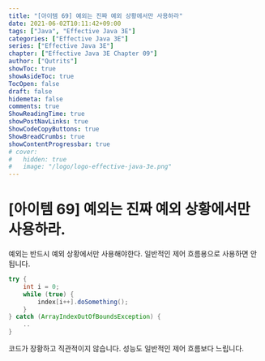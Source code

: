 ```yaml
---
title: "[아이템 69] 예외는 진짜 예외 상황에서만 사용하라"
date: 2021-06-02T10:11:42+09:00
tags: ["Java", "Effective Java 3E"]
categories: ["Effective Java 3E"]
series: ["Effective Java 3E"]
chapter: ["Effective Java 3E Chapter 09"]
author: ["Qutrits"]
showToc: true
showAsideToc: true
TocOpen: false
draft: false
hidemeta: false
comments: true
ShowReadingTime: true
showPostNavLinks: true
ShowCodeCopyButtons: true
ShowBreadCrumbs: true
showContentProgressbar: true
# cover:
#   hidden: true
#   image: "/logo/logo-effective-java-3e.png"
---
```

# [아이템 69] 예외는 진짜 예외 상황에서만 사용하라.

예외는 반드시 예외 상황에서만 사용해야한다. 일반적인 제어 흐름용으로 사용하면 안 됩니다.

``` java
try {
    int i = 0;
    while (true) {
        index[i++].doSomething();
    }
} catch (ArrayIndexOutOfBoundsException) {
    ..
}
```
코드가 장황하고 직관적이지 않습니다. 성능도 일반적인 제어 흐름보다 느립니다.